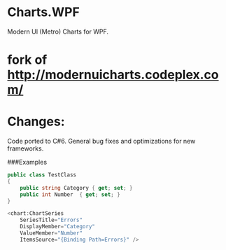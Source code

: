 # Charts.WPF
Modern UI (Metro) Charts for WPF.

# fork of http://modernuicharts.codeplex.com/

# Changes:
Code ported to C#6. General bug fixes and optimizations for new frameworks.

###Examples

```csharp
public class TestClass
{
    public string Category { get; set; }
    public int Number  { get; set; }
}

<chart:ChartSeries
    SeriesTitle="Errors"
    DisplayMember="Category"
    ValueMember="Number"    
    ItemsSource="{Binding Path=Errors}" />
```
   
